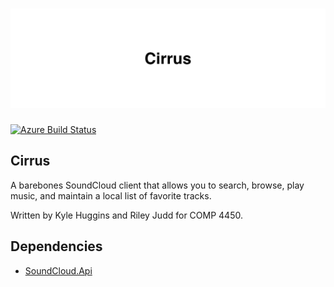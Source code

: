 # ![Logo Header](img/header.png)

[![Azure Build Status](https://dev.azure.com/KHUGGINS/Cirrus/_apis/build/status/kjhx.cirrus?branchName=master)](https://dev.azure.com/KHUGGINS/Cirrus/_build/latest?definitionId=1&branchName=master)

## Cirrus

A barebones SoundCloud client that allows you to search, browse, play music, and maintain a local list of favorite tracks.

Written by Kyle Huggins and Riley Judd for COMP 4450.

## Dependencies

- [SoundCloud.Api](soundcloudapi)

[soundcloudapi]: https://github.com/prayzzz/SoundCloud.Api
